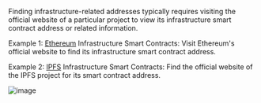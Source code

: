 Finding infrastructure-related addresses typically requires visiting the official website of a particular project to view its infrastructure smart contract address or related information.

Example 1: [Ethereum](https://etherscan.io/) Infrastructure Smart Contracts: Visit Ethereum's official website to find its infrastructure smart contract address.

Example 2: [IPFS](https://ipfs.tech/) Infrastructure Smart Contracts: Find the official website of the IPFS project for its smart contract address.

![image](https://docs.codatta.io/~gitbook/image?url=https%3A%2F%2F1881594289-files.gitbook.io%2F%7E%2Ffiles%2Fv0%2Fb%2Fgitbook-x-prod.appspot.com%2Fo%2Fspaces%252F1R7hte14lgxgSWN8B4ik%252Fuploads%252FziBAwDEoQeHIEX7GVIJ6%252Fimage.png%3Falt%3Dmedia%26token%3D1a66d6ea-2aa1-41a4-9f79-b6b05f986e16&width=768&dpr=4&quality=100&sign=75a44b9f&sv=1)